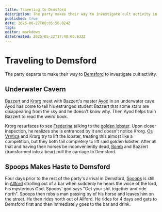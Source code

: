 ```yaml
---
title: Traveling to Demsford
description: The party makes their way to investigate cult activity in Demsford
published: true
date: 2025-06-27T00:05:56.024Z
tags: 
editor: markdown
dateCreated: 2025-05-22T17:48:06.633Z
---
```


# Traveling to Demsford
The party departs to make their way to [Demsford](/locations/Mardun/demsford) to investigate cult activity. 

## Underwater Cavern
[Bazzert](/characters/bazzert) and [Krorg](/characters/krorg) meet with Bazzert's master [Ayod](/characters/ayod) in an underwater cave. Ayod has come to tell his estranged student Bazzert that some stars are disappearing from the sky and he doesn't know why. Then Ayod helps train Bazzert to read the weird book.

Krorg resurfaces to see [Frederina](/characters/Frederina) talking to the [golden lobster](/characters/Emperor). Upon closer inspection, he realizes she is entranced by it and doesn't notice Krorg. [Os Vrntica](/characters/os) and Krorg try to lift the lobster, treating this almost like a competition, but they both fail completely to lift said golden lobster. After all that and having their horses be inconveniently dead, [Bomb](/characters/Bomb-the-Bear) and Bazzert (transformed into a bear) pull the carriage to Demsford.


## Spoops Makes Haste to Demsford
Four days prior to the rest of the party's arrival in Demsford, [Spoops](/characters/spoops) is still in [Allford](/locations/Mardun/Allford) strolling out of a bar when suddenly he hears the voice of the lord, his mysterious God. Spoops' god says "Get your shit together and ride north". Spoops then robs a man passing by of his horse and leaves him on the street. He then rides north out of Allford. He rides for 4 days and gets to Demsford first and then immediately goes to the bar and drink.
